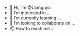 - 👋 Hi, I’m @Ujanguyu
- 👀 I’m interested in ...
- 🌱 I’m currently learning ...
- 💞️ I’m looking to collaborate on ...
- 📫 How to reach me ...

<!---
Ujanguyu/Ujanguyu is a ✨ special ✨ repository because its `README.md` (this file) appears on your GitHub profile.
You can click the Preview link to take a look at your changes.
--->
